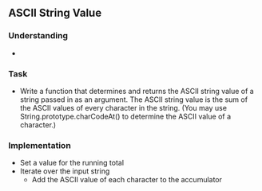 ## ASCII String Value

### Understanding
- 

### Task
- Write a function that determines and returns the ASCII string value of a string passed in as an argument. The ASCII string value is the sum of the ASCII values of every character in the string. (You may use String.prototype.charCodeAt() to determine the ASCII value of a character.)

### Implementation
- Set a value for the running total
- Iterate over the input string
  + Add the ASCII value of each character to the accumulator